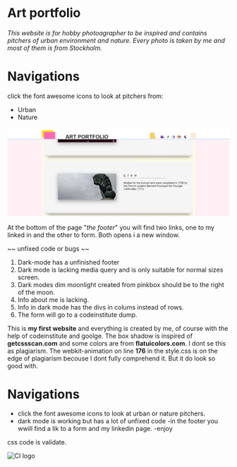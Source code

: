 # Art portfolio

###### This website is for hobby photoagrapher to be inspired and contains pitchers of urban environment and nature. Every photo is taken by me and most of them is from Stockholm. 

# Navigations
click the font awesome icons to look at pitchers from:
* Urban
* Nature 

![](assets/image/website.png)

At the bottom of the page "_the footer_" you will find two links, one to my linked in and the other to form. Both 
opens i a new window. 

~~ unfixed code or bugs ~~
1. Dark-mode has a unfinished footer
2. Dark mode is lacking media query and is only suitable for normal sizes screen.
3. Dark modes dim moonlight created from pinkbox should be to the right of the moon. 
4. Info about me is lacking.
5. Info in dark mode has the divs in colums instead of rows.
6. The form will go to a codeinstitute dump. 




This is **my first website** and everything is created by me, of course with the help of codeinstitute and goolge.
The box shadow is inspired of __getcssscan.com__ and some colors are from __flatuicolors.com__. I dont se this as plagiarism.
The webkit-animation on line __176__ in the style.css is on the edge of plagiarism becouse I dont fully comprehend it. But it do look so good with.









# Navigations
* click the font awesome icons to look at urban or nature pitchers.
* dark mode is working but has a lot of unfixed code
-in the footer you wwill find a lik to a form and my linkedin page.
-enjoy


css code is validate. 


![CI logo](https://codeinstitute.s3.amazonaws.com/fullstack/ci_logo_small.png)


